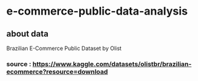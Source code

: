 # e-commerce-public-data-analysis

## about data 
Brazilian E-Commerce Public Dataset by Olist

###  source : https://www.kaggle.com/datasets/olistbr/brazilian-ecommerce?resource=download
